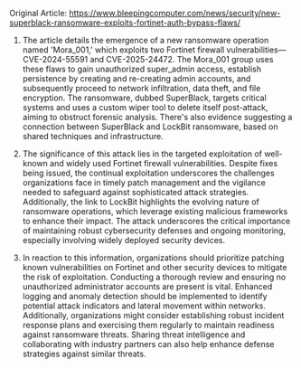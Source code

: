 Original Article: https://www.bleepingcomputer.com/news/security/new-superblack-ransomware-exploits-fortinet-auth-bypass-flaws/

1) The article details the emergence of a new ransomware operation named 'Mora_001,' which exploits two Fortinet firewall vulnerabilities—CVE-2024-55591 and CVE-2025-24472. The Mora_001 group uses these flaws to gain unauthorized super_admin access, establish persistence by creating and re-creating admin accounts, and subsequently proceed to network infiltration, data theft, and file encryption. The ransomware, dubbed SuperBlack, targets critical systems and uses a custom wiper tool to delete itself post-attack, aiming to obstruct forensic analysis. There's also evidence suggesting a connection between SuperBlack and LockBit ransomware, based on shared techniques and infrastructure.

2) The significance of this attack lies in the targeted exploitation of well-known and widely used Fortinet firewall vulnerabilities. Despite fixes being issued, the continual exploitation underscores the challenges organizations face in timely patch management and the vigilance needed to safeguard against sophisticated attack strategies. Additionally, the link to LockBit highlights the evolving nature of ransomware operations, which leverage existing malicious frameworks to enhance their impact. The attack underscores the critical importance of maintaining robust cybersecurity defenses and ongoing monitoring, especially involving widely deployed security devices.

3) In reaction to this information, organizations should prioritize patching known vulnerabilities on Fortinet and other security devices to mitigate the risk of exploitation. Conducting a thorough review and ensuring no unauthorized administrator accounts are present is vital. Enhanced logging and anomaly detection should be implemented to identify potential attack indicators and lateral movement within networks. Additionally, organizations might consider establishing robust incident response plans and exercising them regularly to maintain readiness against ransomware threats. Sharing threat intelligence and collaborating with industry partners can also help enhance defense strategies against similar threats.